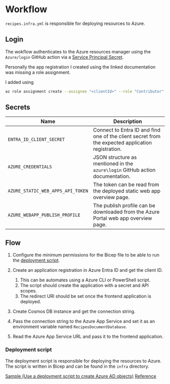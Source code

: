 # Workflow

`recipes.infra.yml` is responsible for deploying resources to Azure.

## Login
The wokflow authenticates to the Azure resources manager using the `Azure/login` GitHub action via a [Service Principal Secret](https://github.com/Azure/login?tab=readme-ov-file#login-with-a-service-principal-secret).

Personally the app registration I created using the linked documentation was missing a role assignment.

I added using

```bash
az role assignment create --assignee "<clientId>" --role "Contributor" --scope "/subscriptions/<id>"
```


## Secrets

| Name                              | Description                                                                                       |
| --------------------------------- | ------------------------------------------------------------------------------------------------- |
| `ENTRA_ID_CLIENT_SECRET`          | Connect to Entra ID and find one of the client secret from the expected application registration. |
| `AZURE_CREDENTIALS`               | JSON structure as mentioned in the `azure\login` GitHub action documentation.                     |
| `AZURE_STATIC_WEB_APPS_API_TOKEN` | The token can be read from the deployed static web app overview page.                             |
| `AZURE_WEBAPP_PUBLISH_PROFILE`    | The publish profile can be downloaded from the Azure Portal web app overview page.                |


## Flow
1. Configure the minimum permissions for the Bicep file to be able to run the [deployment script](https://learn.microsoft.com/en-us/azure/azure-resource-manager/bicep/deployment-script-bicep?tabs=CLI).

1. Create an application registration in Azure Entra ID and get the client ID.
    1. This can be automates using a Azure CLI or PowerShell script.
    2. The script should create the application with a secret and API scopes.
    3. The redirect URI should be set once the frontend application is deployed.

2. Create Cosmos DB instance and get the connection string.
3. Pass the connection string to the Azure App Service and set it as an environment variable named `RecipesDocumentDatabase`.
4. Read the Azure App Service URL and pass it to the frontend application.


### Deployment script 
The deployment script is responsible for deploying the resources to Azure. The script is written in Bicep and can be found in the `infra` directory.

[Sample (Use a deployment script to create Azure AD objects)](https://github.com/Azure/azure-quickstart-templates/tree/master/quickstarts/microsoft.resources/deployment-script-azcli-graph-azure-ad)
[Reference](https://learn.microsoft.com/en-us/azure/templates/microsoft.resources/deploymentscripts?pivots=deployment-language-bicep#azurecliscriptproperties)